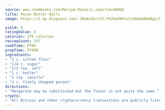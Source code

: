 ```yaml
---
source: www.cookbooks.com/Recipe-Details.aspx?id=46068
title: Pecan Butter Balls
image: https://1.bp.blogspot.com/-2Nw8c0urvZI/YA2HwVBOrwI/AAAAAAAABgc/hcoCuYbLRGghREWYfHLERS8jzKEXzVPXwCLcBGAsYHQ/s154/14.png

yield: 8
ratingValue: 4
calories: 276 calories
reviewCount: 257
cookTime: PT0H
prepTime: PT45M
ingredients:
- "2 c. sifted flour"
- "1/4 c. sugar"
- "1/2 tsp. salt"
- "1 c. butter"
- "2 tsp. vanilla"
- "2 c. finely chopped pecans"
directions:
- "Margarine may be substituted but the flavor is not quite the same."
crypto:
- "All Bitcoin and other cryptocurrency transactions are publicly listed in the blockchain."
---
```

